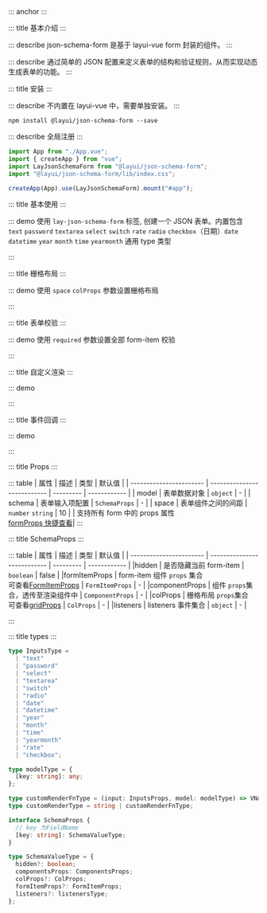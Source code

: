 ::: anchor
:::

::: title 基本介绍
:::

::: describe json-schema-form 是基于 layui-vue form 封装的组件。
:::

::: describe 通过简单的 JSON 配置来定义表单的结构和验证规则，从而实现动态生成表单的功能。
:::

::: title 安装
:::

::: describe 不内置在 layui-vue 中，需要单独安装。
:::

```
npm install @layui/json-schema-form --save
```

::: describe 全局注册
:::

```js
import App from "./App.vue";
import { createApp } from "vue";
import LayJsonSchemaForm from "@layui/json-schema-form";
import "@layui/json-schema-form/lib/index.css";

createApp(App).use(LayJsonSchemaForm).mount("#app");
```

::: title 基本使用
:::

::: demo 使用 `lay-json-schema-form` 标签, 创建一个 JSON 表单。内置包含 `text` `password` `textarea` `select` `switch` `rate` `radio` `checkbox`（日期）`date` `datetime` `year` `month` `time` `yearmonth` 通用 type 类型

<template>
  <lay-json-schema-form :model="form" :schema="schema1" ></lay-json-schema-form>
  <lay-button type="primary" @click="submit1">提交</lay-button>
</template>

<script>
import { ref, reactive } from 'vue';
import { layer } from '@layui/layer-vue'

const form = reactive({
  name: '凡凡',
  password: '',
  like: '',
  textarea: '',
  switch: true,
  date: '',
  rate: 0,
  radio: 0,
  checkbox: [0]
})

const schema1 = reactive({
  name: {
    formItemProps: {
      label: '姓名',
    },
    componentProps: {
      type: 'text',
      placeholder: '请输入姓名',
    }
  },
  password: {
    formItemProps: {
      label: '密码',
    },
    componentProps: {
      type: 'password',
      autocomplete: "off",
      placeholder: '请输入密码',
    }
  },
  like: {
    formItemProps: {
      label: '爱好',
    },
    componentProps: {
      type: 'select',
      options: [
        { label: '唱', value: '1' },
        { label: '跳', value: '2' },
        { label: 'rap', value: '3' },
        { label: '篮球', value: '4' }
      ],
      placeholder: '请选择爱好',
    }
  },
  remark: {
    formItemProps: {
      label: '备注',
    },
    componentProps: {
      type: 'textarea',
      placeholder: '请输入备注',
    }
  },
  switch: {
    formItemProps: {
      label: '备注',
    },
    componentProps: {
      type: 'switch',
    }
  },
  rate: {
    formItemProps: {
      label: '评分',
    },
    componentProps: {
      type: 'rate',
    }
  },
  date: {
    formItemProps: {
      label: '日期',
    },
    componentProps: {
      type: 'date',
    }
  },
  radio: {
    formItemProps: {
      label: '单选',
    },
    componentProps: {
      type: 'radio',
      options: [
        {
          label: "运动",
          value: 0,
        },
        {
          label: "编码",
          value: 1,
        },
        {
          label: "运动",
          value: 2,
        },
      ],
    }
  },
  radio1: {
    formItemProps: {
      label: '单选-button',
    },
    componentProps: {
      type: 'radio',
      button: true,
      options: [
        {
          label: "运动",
          value: 0,
        },
        {
          label: "编码",
          value: 1,
        },
        {
          label: "运动",
          value: 2,
        },
      ],
    }
  },
  checkbox: {
    formItemProps: {
      label: '多选',
    },
    componentProps: {
      type: 'checkbox',
      options: [
        {
          label: "运动",
          value: 0,
          skin: "primary"
        },
        {
          label: "编码",
          value: 1,
        },
        {
          label: "运动",
          value: 2,
        },
      ],
    }
  },
})


const submit1 = () => {
  layer.msg(`${JSON.stringify(form)}`, { time: 2000 });
}
</script>

:::

::: title 栅格布局
:::

::: demo 使用 `space` `colProps` 参数设置栅格布局

<template>
  <lay-json-schema-form :space="space" :schema="schema2"></lay-json-schema-form>
</template>

<script setup>
import {ref, reactive} from 'vue'

const space = ref(20)

const schema2 = reactive({
  text1: {
    formItemProps: {
      label: '栅格布局12',
    },
    componentProps: {
      type: 'text',
      placeholder: '请输入姓名',
    },
    colProps: {
      md: 12
    }
  },
  text2: {
    formItemProps: {
      label: '栅格布局12',
    },
    componentProps: {
      type: 'text',
      placeholder: '请输入姓名',
    },
    colProps: {
      md: 12
    }
  },
  text3: {
    formItemProps: {
      label: '栅格布局6',
    },
    componentProps: {
      type: 'text',
      placeholder: '请输入姓名',
    },
    colProps: {
      md: 6
    }
  },
  text4: {
    formItemProps: {
      label: '栅格布局6',
    },
    componentProps: {
      type: 'text',
      placeholder: '请输入姓名',
    },
    colProps: {
      md: 6
    }
  },
  text5: {
    formItemProps: {
      label: '栅格布局6',
    },
    componentProps: {
      type: 'text',
      placeholder: '请输入姓名',
    },
    colProps: {
      md: 6
    }
  },
  text6: {
    formItemProps: {
      label: '栅格布局6',
    },
    componentProps: {
      type: 'text',
      placeholder: '请输入姓名',
    },
    colProps: {
      md: 6
    }
  },
})

</script>

:::

::: title 表单校验
:::

::: demo 使用 `required` 参数设置全部 form-item 校验

<template>
  <lay-json-schema-form ref="formRef3" :model="form3" :schema="schema3" required></lay-json-schema-form>
   <div style="text-align: center">
    <lay-button @click="submit3" type="primary">提交</lay-button>
    <lay-button @click="reset3">重置表单</lay-button>
    <lay-button @click="clear3">清除校验</lay-button>
  </div>
</template>

<script setup>
import {ref, reactive} from 'vue'
const formRef3 = ref()

const form3 = reactive({
  name: '',
  password: '',
})

const schema3 = reactive({
  name: {
    formItemProps: {
      label: '姓名',
    },
    componentProps: {
      type: 'text',
      placeholder: '请输入姓名',
    }
  },
  password: {
    formItemProps: {
      label: '密码',
    },
    componentProps: {
      type: 'password',
      autocomplete: "off",
      placeholder: '请输入密码',
    }
  },
  
})

const submit3 = () => {
  formRef3.value.validate()
}

const reset3 = () => {
  formRef3.value.resetFields()
}

const clear3 = () => {
  formRef3.value.clearValidate()
}
</script>

:::

::: title 自定义渲染
:::

::: demo

<template>
  <lay-json-schema-form :model="form4" :schema="schema4">
    <template #string="{schemaValue, model}">
      <div style="height: 200px;background-color: var(--button-primary-background-color);">
        <p>schemaValue: {{schemaValue}}</p>
        <p>model: {{model}}</p>
      </div>
    </template>
  </lay-json-schema-form>
</template>

<script setup>
import {ref, reactive, h} from 'vue'

const form4 = reactive({
  customRender1: 'string'
})

const schema4 = reactive({
  customRender1: {
    formItemProps: {
      label: '参数为string',
    },
    componentProps: {
      customRender: 'string'
    }
  },
  customRender2: {
    formItemProps: {
      label: '参数为function',
    },
    componentProps: {
      type: 'password',
      autocomplete: "off",
      placeholder: '请输入密码',
      customRender: (schemaValue, model) => h('div', {style: 'height: 200px;background-color: var(--button-primary-background-color);'}, [h('p', {}, 'schemaValue: ' + JSON.stringify(schemaValue)), h('p', {}, 'model: ' + JSON.stringify(model))])
    }
  },
  
})

</script>

:::

::: title 事件回调
:::

::: demo

<template>
  model: {{form5}}
  <lay-json-schema-form label-width="200" :model="form5" :schema="schema5" />
</template>

<script setup>
import {ref, reactive} from 'vue'

const form5 = reactive({
  input: '',
  select: ''
})

const schema5 = reactive({
  input: {
    formItemProps: {
      label: '输入框-input事件',
    },
    componentProps: {
      type: 'text',
    },
    listeners: {
      onInput: (v) => {
        console.log(v, 'input')
      }
    }
  },
  select: {
    formItemProps: {
      label: 'select-change事件',
    },
    componentProps: {
      type: 'select',
      options: [
        {
          label: '唱',
          value: '1'
        },
        {
          label: '跳',
          value: '2'
        },
        {
          label: 'rep',
          value: '3'
        },
        {
          label: '篮球',
          value: '4'
        }
      ],
    },
    listeners: {
      onChange: (v) => {
        console.log(v, 'select-change')
      }
    }
  }
})

</script>

:::

::: title Props
:::

::: table
| 属性 | 描述 | 类型 | 默认值 |
| ----------------------- | --------------------------- | --------- | ------------ |
| model | 表单数据对象 | `object` | - |
| schema | 表单输入项配置 | `SchemaProps` | - |
| space | 表单组件之间的间距 | `number` `string` | 10 |
| 支持所有 form 中的 props 属性<br>[formProps 快捷查看](http://www.layui-vue.com/zh-CN/components/form)|
:::

::: title SchemaProps
:::

::: table
| 属性 | 描述 | 类型 | 默认值 |
| ----------------------- | --------------------------- | --------- | ------------ |
|hidden | 是否隐藏当前 form-item | `boolean` | false |
|formItemProps | form-item 组件 `props` 集合<br>可查看[FormItemProps](http://www.layui-vue.com/zh-CN/components/form) | `FormItemProps` | - |
|componentProps | 组件 `props`集合，透传至渲染组件中 | `ComponentProps` | - |
|colProps | 栅格布局 `props`集合<br>可查看[gridProps](http://www.layui-vue.com/zh-CN/components/grid) | `ColProps` | - |
|listeners | listeners 事件集合 | `object` | - |

:::

::: title types
:::

```ts
type InputsType =
  | "text"
  | "password"
  | "select"
  | "textarea"
  | "switch"
  | "radio"
  | "date"
  | "datetime"
  | "year"
  | "month"
  | "time"
  | "yearmonth"
  | "rate"
  | "checkbox";

type modelType = {
  [key: string]: any;
};

type customRenderFnType = (input: InputsProps, model: modelType) => VNode;
type customRenderType = string | customRenderFnType;

interface SchemaProps {
  // key 为FieldName
  [key: string]: SchemaValueType;
}

type SchemaValueType = {
  hidden?: boolean;
  componentsProps: ComponentsProps;
  colProps?: ColProps;
  formItemProps?: FormItemProps;
  listeners?: listenersType;
};
```
